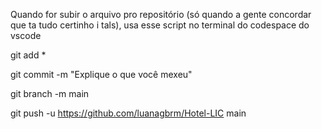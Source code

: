Quando for subir o arquivo pro repositório (só quando a gente concordar que ta tudo certinho i tals), usa esse script no terminal do codespace do vscode

git add *

git commit -m "Explique o que você mexeu"

git branch -m main

git push -u https://github.com/luanagbrm/Hotel-LIC main
